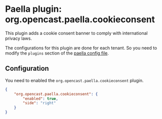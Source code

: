 Paella plugin: org.opencast.paella.cookieconsent
================================================

This plugin adds a cookie consent banner to comply with international privacy laws.

The configurations for this plugin are done for each tenant. So you need to modify the `plugins`
section of the [paella config file](../configuration.md).


Configuration
-------------

You need to enabled the `org.opencast.paella.cookieconsent` plugin.

```json
{
    "org.opencast.paella.cookieconsent": {
        "enabled": true,
        "side": "right"
    }    
}
```
